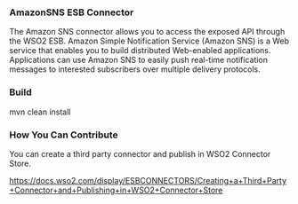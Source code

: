 ### AmazonSNS ESB Connector

The Amazon SNS connector allows you to access the exposed API through the WSO2 ESB. Amazon Simple Notification Service (Amazon SNS) is a Web service that enables you to build distributed Web-enabled applications. Applications can use Amazon SNS to easily push real-time notification messages to interested subscribers over multiple delivery protocols.

### Build

mvn clean install

### How You Can Contribute
You can create a third party connector and publish in WSO2 Connector Store.

https://docs.wso2.com/display/ESBCONNECTORS/Creating+a+Third+Party+Connector+and+Publishing+in+WSO2+Connector+Store
